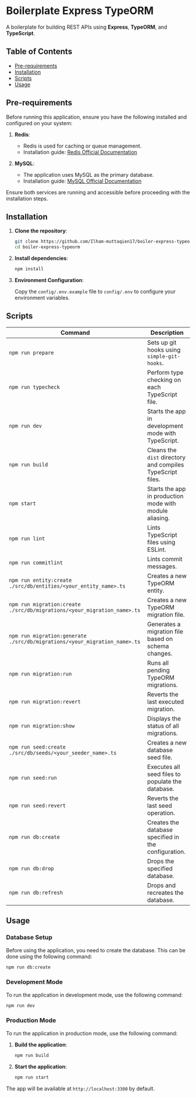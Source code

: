 # Boilerplate Express TypeORM

A boilerplate for building REST APIs using **Express**, **TypeORM**, and **TypeScript**.

## Table of Contents

- [Pre-requirements](#pre-requirements)
- [Installation](#installation)
- [Scripts](#scripts)
- [Usage](#usage)

## Pre-requirements

Before running this application, ensure you have the following installed and configured on your system:

1. **Redis**: 
   - Redis is used for caching or queue management.
   - Installation guide: [Redis Official Documentation](https://redis.io/docs/getting-started/installation/)

2. **MySQL**:
   - The application uses MySQL as the primary database.
   - Installation guide: [MySQL Official Documentation](https://dev.mysql.com/doc/refman/9.0/en/installing.html)

Ensure both services are running and accessible before proceeding with the installation steps.

## Installation

1. **Clone the repository**:
   ```bash
   git clone https://github.com/Ilham-muttaqien17/boiler-express-typeorm
   cd boiler-express-typeorm
   ```
2. **Install dependencies**:
    ```bash
    npm install
    ```
3. **Environment Configuration**:

    Copy the `config/.env.example` file to `config/.env` to configure your environment variables.


## Scripts

| Command                                                                   | Description                                               |
|---------------------------------------------------------------------------|-----------------------------------------------------------|
| `npm run prepare`                                                         | Sets up git hooks using `simple-git-hooks`.               |
| `npm run typecheck`                                                       | Perform type checking on each TypeScript file.           |
| `npm run dev`                                                             | Starts the app in development mode with TypeScript.       |
| `npm run build`                                                           | Cleans the `dist` directory and compiles TypeScript files.|
| `npm start`                                                               | Starts the app in production mode with module aliasing.   |
| `npm run lint`                                                            | Lints TypeScript files using ESLint.                      |
| `npm run commitlint`                                                      | Lints commit messages.                                    |
| `npm run entity:create ./src/db/entities/<your_entity_name>.ts`           | Creates a new TypeORM entity.                             |
| `npm run migration:create ./src/db/migrations/<your_migration_name>.ts`   | Creates a new TypeORM migration file.                     |
| `npm run migration:generate ./src/db/migrations/<your_migration_name>.ts` | Generates a migration file based on schema changes.       |
| `npm run migration:run`                                                   | Runs all pending TypeORM migrations.                      |
| `npm run migration:revert`                                                | Reverts the last executed migration.                      |
| `npm run migration:show`                                                  | Displays the status of all migrations.                    |
| `npm run seed:create ./src/db/seeds/<your_seeder_name>.ts`                | Creates a new database seed file.                         |
| `npm run seed:run`                                                        | Executes all seed files to populate the database.         |
| `npm run seed:revert`                                                     | Reverts the last seed operation.                          |
| `npm run db:create`                                                       | Creates the database specified in the configuration.      |
| `npm run db:drop`                                                         | Drops the specified database.                             |
| `npm run db:refresh`                                                      | Drops and recreates the database.                         |


## Usage

### Database Setup

Before using the application, you need to create the database. This can be done using the following command:

```bash
npm run db:create
```

### Development Mode

To run the application in development mode, use the following command:

```bash
npm run dev
```

### Production Mode

To run the application in production mode, use the following command:
1. **Build the application**:
   ```bash
   npm run build
   ```
2. **Start the application**:
   ```bash
   npm run start
   ```

The app will be available at `http://localhost:3300` by default.